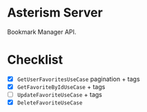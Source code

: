 # Asterism Server

Bookmark Manager API.

# Checklist

- [x] `GetUserFavoritesUseCase` pagination + tags
- [x] `GetFavoriteByIdUseCase` + tags
- [ ] `UpdateFavoriteUseCase` + tags
- [x] `DeleteFavoriteUseCase`
